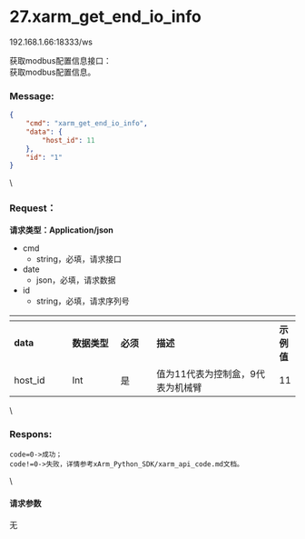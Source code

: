 # 27.xarm\_get\_end\_io\_info

192.168.1.66:18333/ws

获取modbus配置信息接口：\
获取modbus配置信息。

### Message: <a href="#message" id="message"></a>

```json
{
    "cmd": "xarm_get_end_io_info",
    "data": {
        "host_id": 11
    },
    "id": "1"
}
```

\


### Request： <a href="#request" id="request"></a>

**请求类型：Application/json**

* cmd
  * string，必填，请求接口
* date
  * json，必填，请求数据
* id
  * string，必填，请求序列号

<table data-header-hidden><thead><tr><th width="105"></th><th width="98"></th><th width="65"></th><th width="296"></th><th></th></tr></thead><tbody><tr><td><strong>data</strong></td><td><strong>数据类型</strong></td><td><strong>必须</strong></td><td><strong>描述</strong></td><td><strong>示例值</strong></td></tr><tr><td>host_id</td><td>Int</td><td>是</td><td>值为11代表为控制盒，9代表为机械臂</td><td>11</td></tr></tbody></table>

\


### Respons: <a href="#respons" id="respons"></a>

```
code=0->成功；
code!=0->失败，详情参考xArm_Python_SDK/xarm_api_code.md文档。
```

\


#### 请求参数

无
